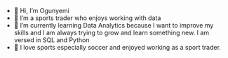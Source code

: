 - 👋 Hi, I’m Ogunyemi
- 👀 I’m a sports trader who enjoys working with data
- 🌱 I’m currently learning Data Analytics because I want to improve my skills and I am always trying to grow and learn something new. I am versed in SQL and Python
- 💞️ I love sports especially soccer and enjoyed working as a sport trader.

<!---
Ogunyemi491/Ogunyemi491 is a ✨ special ✨ repository because its `README.md` (this file) appears on your GitHub profile.
You can click the Preview link to take a look at your changes.
--->
